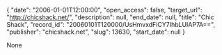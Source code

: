 {
  "date": "2006-01-01T12:00:00", 
  "open_access": false, 
  "target_url": "http://chicshack.net/", 
  "description": null, 
  "end_date": null, 
  "title": "Chic Shack", 
  "record_id": "20060101T120000/UsHmvxdFiCY7IhbLUIAP7A==", 
  "publisher": "chicshack.net", 
  "slug": 13630, 
  "start_date": null
}

None
